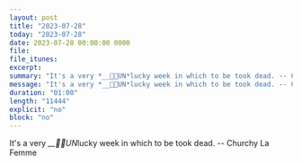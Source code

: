 ```yaml
---
layout: post
title: "2023-07-28"
today: "2023-07-28"
date: 2023-07-28 00:00:00 0000
file:
file_itunes:
excerpt:
summary: "It's a very *__UN*lucky week in which to be took dead. -- Churchy La Femme"
message: "It's a very *__UN*lucky week in which to be took dead. -- Churchy La Femme"
duration: "01:00"
length: "11444"
explicit: "no"
block: "no"
---
```

It's a very *__UN*lucky week in which to be took dead. -- Churchy La Femme

